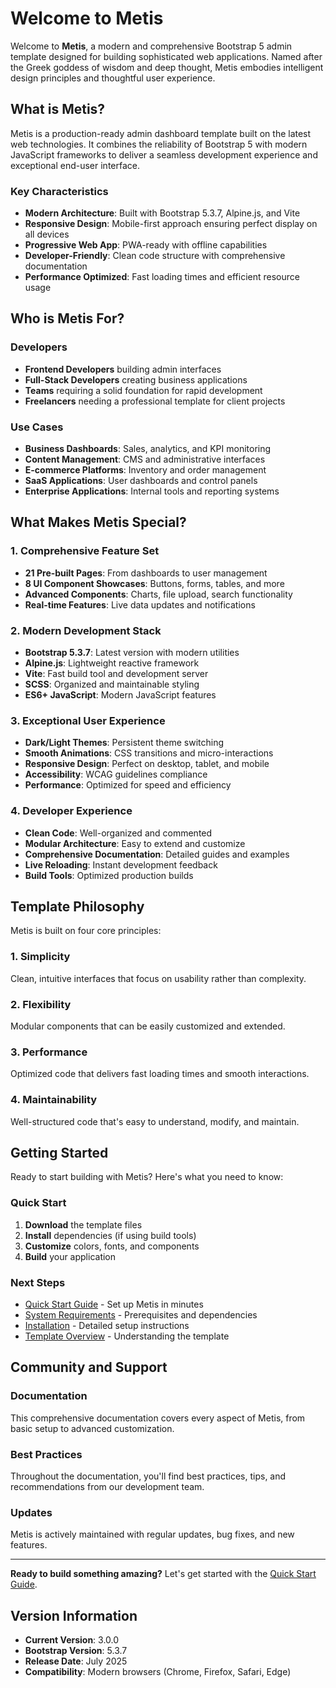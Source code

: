 # Welcome to Metis

Welcome to **Metis**, a modern and comprehensive Bootstrap 5 admin template designed for building sophisticated web applications. Named after the Greek goddess of wisdom and deep thought, Metis embodies intelligent design principles and thoughtful user experience.

## What is Metis?

Metis is a production-ready admin dashboard template built on the latest web technologies. It combines the reliability of Bootstrap 5 with modern JavaScript frameworks to deliver a seamless development experience and exceptional end-user interface.

### Key Characteristics

- **Modern Architecture**: Built with Bootstrap 5.3.7, Alpine.js, and Vite
- **Responsive Design**: Mobile-first approach ensuring perfect display on all devices
- **Progressive Web App**: PWA-ready with offline capabilities
- **Developer-Friendly**: Clean code structure with comprehensive documentation
- **Performance Optimized**: Fast loading times and efficient resource usage

## Who is Metis For?

### Developers
- **Frontend Developers** building admin interfaces
- **Full-Stack Developers** creating business applications
- **Teams** requiring a solid foundation for rapid development
- **Freelancers** needing a professional template for client projects

### Use Cases
- **Business Dashboards**: Sales, analytics, and KPI monitoring
- **Content Management**: CMS and administrative interfaces
- **E-commerce Platforms**: Inventory and order management
- **SaaS Applications**: User dashboards and control panels
- **Enterprise Applications**: Internal tools and reporting systems

## What Makes Metis Special?

### 1. Comprehensive Feature Set
- **21 Pre-built Pages**: From dashboards to user management
- **8 UI Component Showcases**: Buttons, forms, tables, and more
- **Advanced Components**: Charts, file upload, search functionality
- **Real-time Features**: Live data updates and notifications

### 2. Modern Development Stack
- **Bootstrap 5.3.7**: Latest version with modern utilities
- **Alpine.js**: Lightweight reactive framework
- **Vite**: Fast build tool and development server
- **SCSS**: Organized and maintainable styling
- **ES6+ JavaScript**: Modern JavaScript features

### 3. Exceptional User Experience
- **Dark/Light Themes**: Persistent theme switching
- **Smooth Animations**: CSS transitions and micro-interactions
- **Responsive Design**: Perfect on desktop, tablet, and mobile
- **Accessibility**: WCAG guidelines compliance
- **Performance**: Optimized for speed and efficiency

### 4. Developer Experience
- **Clean Code**: Well-organized and commented
- **Modular Architecture**: Easy to extend and customize
- **Comprehensive Documentation**: Detailed guides and examples
- **Live Reloading**: Instant development feedback
- **Build Tools**: Optimized production builds

## Template Philosophy

Metis is built on four core principles:

### 1. **Simplicity**
Clean, intuitive interfaces that focus on usability rather than complexity.

### 2. **Flexibility**
Modular components that can be easily customized and extended.

### 3. **Performance**
Optimized code that delivers fast loading times and smooth interactions.

### 4. **Maintainability**
Well-structured code that's easy to understand, modify, and maintain.

## Getting Started

Ready to start building with Metis? Here's what you need to know:

### Quick Start
1. **Download** the template files
2. **Install** dependencies (if using build tools)
3. **Customize** colors, fonts, and components
4. **Build** your application

### Next Steps
- [Quick Start Guide](quick-start.md) - Set up Metis in minutes
- [System Requirements](requirements.md) - Prerequisites and dependencies
- [Installation](installation.md) - Detailed setup instructions
- [Template Overview](../overview/introduction.md) - Understanding the template

## Community and Support

### Documentation
This comprehensive documentation covers every aspect of Metis, from basic setup to advanced customization.

### Best Practices
Throughout the documentation, you'll find best practices, tips, and recommendations from our development team.

### Updates
Metis is actively maintained with regular updates, bug fixes, and new features.

---

**Ready to build something amazing?** Let's get started with the [Quick Start Guide](quick-start.md).

## Version Information

- **Current Version**: 3.0.0
- **Bootstrap Version**: 5.3.7
- **Release Date**: July 2025
- **Compatibility**: Modern browsers (Chrome, Firefox, Safari, Edge)